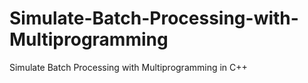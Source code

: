 # Simulate-Batch-Processing-with-Multiprogramming
Simulate Batch Processing with Multiprogramming in C++

